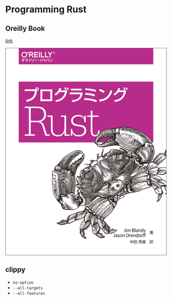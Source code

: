 # Programming Rust

## Oreilly Book

[link](https://www.oreilly.co.jp/books/9784873118550/)

![img](book-978-4-87311-855-0.jpeg)

## clippy

* `no-option`
* `--all-targets`
* `--all-features`
